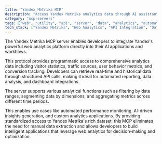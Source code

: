 ```yaml
---
title: "Yandex Metrika MCP"
description: "Access Yandex Metrika analytics data through AI assistants and applications with comprehensive reporting capabilities."
category: "mcp-servers"
tags: ["web", "utility", "api", "server", "data", "analytics", "automation", "AI"]
tech_stack: ["Yandex Metrika", "Web Analytics", "API Integration", "Data Visualization", "Business Intelligence", "Real-time Data Processing"]
---
```


The Yandex Metrika MCP server enables developers to integrate Yandex's powerful web analytics platform directly into their AI applications and workflows. 

This protocol provides programmatic access to comprehensive analytics data including visitor statistics, traffic sources, user behavior metrics, and conversion tracking. Developers can retrieve real-time and historical data through structured API calls, making it ideal for automated reporting, data analysis, and dashboard integrations.

The server supports various analytical functions such as filtering by date ranges, segmenting data by dimensions, and aggregating metrics across different time periods. 

This enables use cases like automated performance monitoring, AI-driven insights generation, and custom analytics applications. By providing standardized access to Yandex Metrika's rich dataset, this MCP eliminates the need for manual data extraction and allows developers to build intelligent applications that leverage web analytics for decision-making and optimization.